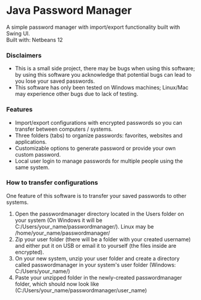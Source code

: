 # Java Password Manager
A simple password manager with import/export functionality built with Swing UI. \
Built with: Netbeans 12

### Disclaimers
* This is a small side project, there may be bugs when using this software; by using this software you acknowledge that potential bugs can lead to you lose your saved passwords.
* This software has only been tested on Windows machines; Linux/Mac may experience other bugs due to lack of testing.

### Features
* Import/export configurations with encrypted passwords so you can transfer between computers / systems.
* Three folders (tabs) to organize passwords: favorites, websites and applications.
* Customizable options to generate password or provide your own custom password.
* Local user login to manage passwords for multiple people using the same system.

### How to transfer configurations
One feature of this software is to transfer your saved passwords to other systems.
1. Open the passwordmanager directory located in the Users folder on your system (On Windows it will be C:/Users/your_name/passwordmanager/). Linux may be /home/your_name/passwordmanager/
2. Zip your user folder (there will be a folder with your created username) and either put it on USB or email it to yourself (the files inside are encrypted).
3. On your new system, unzip your user folder and create a directory called passwordmanager in your system's user folder (Windows: C:/Users/your_name/)
4. Paste your unzipped folder in the newly-created passwordmanager folder, which should now look like (C:/Users/your_name/passwordmanager/user_name)
